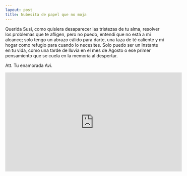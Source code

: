 ```yaml
---
layout: post
title: Nubesita de papel que no moja
---
```


Querida Susi, como quisiera desaparecer las tristezas de tu alma, resolver los problemas que te afligen, pero no puedo, entendí que no está a mi alcance; solo tengo un abrazo cálido para darte, una taza de té caliente y mi hogar como refugio para cuando lo necesites. Solo puedo ser un instante en tu vida, como una tarde de lluvia en el mes de Agosto o ese primer pensamiento que se cuela en la memoria al despertar. 

Att. Tu enamorada Avi.

<iframe width="560" height="315" src="https://www.youtube.com/embed/ksiY_0HO-2o" frameborder="0" allow="accelerometer; allow="autoplay"; encrypted-media; gyroscope; picture-in-picture" allowfullscreen></iframe>
